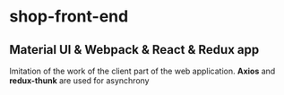 # shop-front-end

## Material UI & Webpack & React & Redux app

Imitation of the work of the client part of the web application.
**Axios** and **redux-thunk** are used for asynchrony

